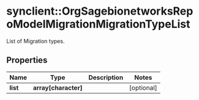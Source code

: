 # synclient::OrgSagebionetworksRepoModelMigrationMigrationTypeList

List of Migration types.

## Properties
Name | Type | Description | Notes
------------ | ------------- | ------------- | -------------
**list** | **array[character]** |  | [optional] 


